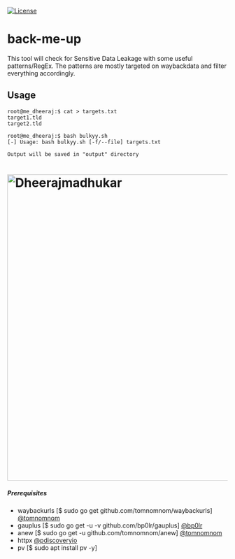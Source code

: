 [![License](https://img.shields.io/badge/license-MIT-_red.svg)](https://opensource.org/licenses/MIT)


# back-me-up
This tool will check for Sensitive Data Leakage with some useful patterns/RegEx. The patterns are mostly targeted on waybackdata and filter everything accordingly.

## Usage
```
root@me_dheeraj:$ cat > targets.txt
target1.tld
target2.tld

root@me_dheeraj:$ bash bulkyy.sh
[-] Usage: bash bulkyy.sh [-f/--file] targets.txt

Output will be saved in "output" directory
```

<h1 align="left">
  <img src="screenshot.png" alt="Dheerajmadhukar" width="700px"></a>
  <br>
</h1>

##### Prerequisites
- waybackurls [$ sudo go get github.com/tomnomnom/waybackurls] [@tomnomnom](https://github.com/tomnomnom/waybackurls)
- gauplus [$ sudo go get -u -v github.com/bp0lr/gauplus] [@bp0lr](https://github.com/bp0lr/gauplus)
- anew [$ sudo go get -u github.com/tomnomnom/anew] [@tomnomnom](https://github.com/tomnomnom/anew)
- httpx [@pdiscoveryio](https://github.com/projectdiscovery/httpx)
- pv [$ sudo apt install pv -y]

